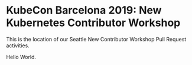 # KubeCon Barcelona 2019: New Kubernetes Contributor Workshop

This is the location of our Seattle New Contributor Workshop Pull Request activities.

Hello World.
